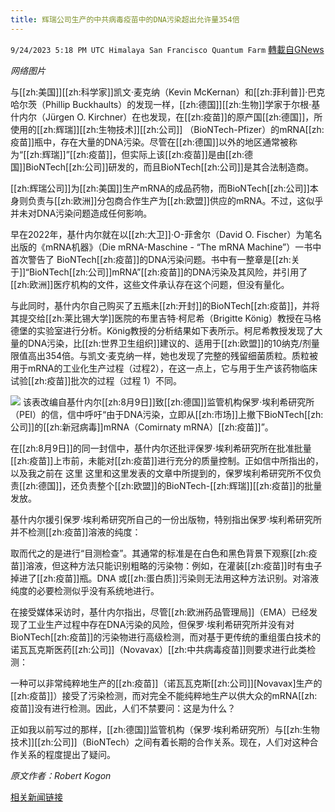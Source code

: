 ```yaml
---
title: 辉瑞公司生产的中共病毒疫苗中的DNA污染超出允许量354倍
---
```

`9/24/2023 5:18 PM UTC Himalaya San Francisco Quantum Farm` [轉載自GNews](https://gnews.org/articles/1734752)

*网络图片*

与[[zh:美国]][[zh:科学家]]凯文·麦克纳（Kevin McKernan）和[[zh:菲利普]]·巴克哈尔茨（Phillip Buckhaults）的发现一样，[[zh:德国]][[zh:生物]]学家于尔根·基什内尔（Jürgen O. Kirchner）在也发现，在[[zh:疫苗]]的原产国[[zh:德国]]，所使用的[[zh:辉瑞]][[zh:生物技术]][[zh:公司]] （BioNTech-Pfizer）的mRNA[[zh:疫苗]]瓶中，存在大量的DNA污染。尽管在[[zh:德国]]以外的地区通常被称为“[[zh:辉瑞]]”[[zh:疫苗]]，但实际上该[[zh:疫苗]]是由[[zh:德国]]BioNTech[[zh:公司]]研发的，而且BioNTech[[zh:公司]]是其合法制造商。

[[zh:辉瑞公司]]为[[zh:美国]]生产mRNA的成品药物，而BioNTech[[zh:公司]]本身则负责与[[zh:欧洲]]分包商合作生产为[[zh:欧盟]]供应的mRNA。不过，这似乎并未对DNA污染问题造成任何影响。

早在2022年，基什内尔就在以[[zh:大卫]]·O-菲舍尔（David O. Fischer）为笔名出版的《mRNA机器》（Die mRNA-Maschine - “The mRNA Machine”）一书中首次警告了 BioNTech[[zh:疫苗]]的DNA污染问题。书中有一整章是[[zh:关于]]“BioNTech[[zh:公司]]mRNA”[[zh:疫苗]]的DNA污染及其风险，并引用了[[zh:欧洲]]医疗机构的文件，这些文件承认存在这个问题，但没有量化。

与此同时，基什内尔自己购买了五瓶未[[zh:开封]]的BioNTech[[zh:疫苗]]，并将其提交给[[zh:莱比锡大学]]医院的布里吉特·柯尼希（Brigitte König）教授在马格德堡的实验室进行分析。König教授的分析结果如下表所示。柯尼希教授发现了大量的DNA污染，比[[zh:世界卫生组织]]建议的、适用于[[zh:欧盟]]的10纳克/剂量限值高出354倍。与凯文·麦克纳一样，她也发现了完整的残留细菌质粒。质粒被用于mRNA的工业化生产过程（过程2），在这一点上，它与用于生产该药物临床试验[[zh:疫苗]]批次的过程（过程 1）不同。

![](ipfs://QmURXqL1gp41NeMoZYAAcWqGtH4dExupdTuHP7MpmB7RMe?.png)
该表改编自基什内尔[[zh:8月9日]]致[[zh:德国]]监管机构保罗·埃利希研究所（PEI）的信，信中呼吁“由于DNA污染，立即从[[zh:市场]]上撤下BioNTech[[zh:公司]]的[[zh:新冠病毒]]mRNA（Comirnaty mRNA）[[zh:疫苗]]”。

在[[zh:8月9日]]的同一封信中，基什内尔还批评保罗·埃利希研究所在批准批量[[zh:疫苗]]上市前，未能对[[zh:疫苗]]进行充分的质量控制。正如信中所指出的，以及我之前在 这里 这里和这里发表的文章中所提到的，保罗埃利希研究所不仅负责[[zh:德国]]，还负责整个[[zh:欧盟]]的BioNTech-[[zh:辉瑞]][[zh:疫苗]]的批量发放。

基什内尔援引保罗·埃利希研究所自己的一份出版物，特别指出保罗·埃利希研究所并不检测[[zh:疫苗]]溶液的纯度：

取而代之的是进行“目测检查”。其通常的标准是在白色和黑色背景下观察[[zh:疫苗]]溶液，但这种方法只能识别粗略的污染物：例如，在灌装[[zh:疫苗]]时有虫子掉进了[[zh:疫苗]]瓶。DNA 或[[zh:蛋白质]]污染则无法用这种方法识别。对溶液纯度的必要检测似乎没有系统地进行。

在接受媒体采访时，基什内尔指出，尽管[[zh:欧洲药品管理局]]（EMA）已经发现了工业生产过程中存在DNA污染的风险，但保罗·埃利希研究所并没有对BioNTech[[zh:疫苗]]的污染物进行高级检测，而对基于更传统的重组蛋白技术的诺瓦瓦克斯医药[[zh:公司]]（Novavax）[[zh:中共病毒疫苗]]则要求进行此类检测：

一种可以非常纯粹地生产的[[zh:疫苗]]（诺瓦瓦克斯[[zh:公司]][Novavax]生产的[[zh:疫苗]]）接受了污染检测，而对完全不能纯粹地生产以供大众的mRNA[[zh:疫苗]]没有进行检测。因此，人们不禁要问：这是为什么？

正如我以前写过的那样，[[zh:德国]]监管机构（保罗·埃利希研究所）与[[zh:生物技术]][[zh:公司]]（BioNTech）之间有着长期的合作关系。现在，人们对这种合作关系的程度提出了疑问。

*原文作者：Robert Kogon*

[相关新闻链接](https://dailysceptic.org/2023/09/23/german-whistleblower-finds-dna-contamination-up-to-354-times-recommended-limit-in-biontech-pfizer-vaccine/)

